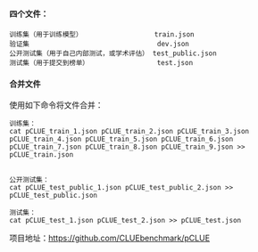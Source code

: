 
#### 四个文件：

    训练集（用于训练模型）                  train.json
    验证集                                dev.json
    公开测试集（用于自己内部测试，或学术评估） test_public.json
    测试集（用于提交到榜单）                 test.json

#### 合并文件 

使用如下命令将文件合并：
    
    训练集：
    cat pCLUE_train_1.json pCLUE_train_2.json pCLUE_train_3.json pCLUE_train_4.json pCLUE_train_5.json pCLUE_train_6.json pCLUE_train_7.json pCLUE_train_8.json pCLUE_train_9.json >> pCLUE_train.json
    
    
    公开测试集：
    cat pCLUE_test_public_1.json pCLUE_test_public_2.json >> pCLUE_test_public.json
    
    测试集：
    cat pCLUE_test_1.json pCLUE_test_2.json >> pCLUE_test.json

项目地址：https://github.com/CLUEbenchmark/pCLUE